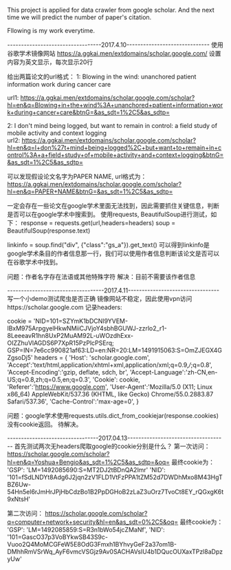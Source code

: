 This project is applied for data crawler from google scholar. And the next time we will predict the number of paper's citation.

Fllowing is my work everytime.

----------------------------------2017.4.10------------------------------
使用谷歌学术镜像网站
https://a.ggkai.men/extdomains/scholar.google.com/
设置内容为英文显示，每次显示20行

给出两篇论文的url格式：
1: Blowing in the wind: unanchored patient information work during cancer care

url1: https://a.ggkai.men/extdomains/scholar.google.com/scholar?hl=en&q=Blowing+in+the+wind%3A+unanchored+patient+information+work+during+cancer+care&btnG=&as_sdt=1%2C5&as_sdtp= 

2: I don't mind being logged, but want to remain in control: a field study of mobile activity and context logging     
url2: https://a.ggkai.men/extdomains/scholar.google.com/scholar?hl=en&q=I+don%27t+mind+being+logged%2C+but+want+to+remain+in+control%3A+a+field+study+of+mobile+activity+and+context+logging&btnG=&as_sdt=1%2C5&as_sdtp=

可以发现假设论文名字为PAPER NAME, url格式为：
https://a.ggkai.men/extdomains/scholar.google.com/scholar?hl=en&q=PAPER+NAME&btnG=&as_sdt=1%2C5&as_sdtp=

一定会存在一些论文在google学术里面无法找到，因此需要抓住关键信息，判断是否可以在google学术中搜索到。
使用requests, BeautifulSoup进行测试，如下：
response = requests.get(url,headers=headers)
soup = BeautifulSoup(response.text)

linkinfo = soup.find("div", {"class":"gs_a"}).get_text()
可以得到linkinfo是google学术条目的作者信息那一行，我们可以使用作者信息判断该论文是否可以在谷歌学术中找到。

问题：作者名字存在法语或其他特殊字符
解决：目前不需要该作者信息

-----------------------------------2017.4.11---------------------------------
写一个小demo测试爬虫是否正确
镜像网站不稳定，因此使用vpn访问https://scholar.google.com
记录headers:

cookie = 'NID=101=SZYmK1bDCNI9YVEM-lBxM975ArpgyelHkwNMiiCJVjoY4sbhBGUWJ-zzrlo2_r1-8LeeeavR1hn8UxP2MuAM92L-uWOzdhExx-OIZZhuVlAGDS6P7XpR15PzPlcPSErq; GSP=IN=7e6cc990821af63:LD=en:NR=20:LM=1491915063:S=OmZJEGX4GZgsoDj5'
headers = {
	'Host': 'scholar.google.com',
	'Accept':'text/html,application/xhtml+xml,application/xml;q=0.9,*/*;q=0.8',
	'Accept-Encoding':'gzip, deflate, sdch, br',
	'Accept-Language':'zh-CN,en-US;q=0.8,zh;q=0.5,en;q=0.3',
	'Cookie': cookie,
	'Referer':'https://www.google.com',
	'User-Agent':'Mozilla/5.0 (X11; Linux x86_64) AppleWebKit/537.36 (KHTML, like Gecko) Chrome/55.0.2883.87 Safari/537.36',
	'Cache-Control':'max-age=0',
}


问题：google学术使用requests.utils.dict_from_cookiejar(response.cookies)没有cookie返回。
待解决。

---------------------------------2017.04.13------------------------------------
首先测试两次无headers爬取google的cookie分别是什么？
第一次访问：
https://scholar.google.com/scholar?hl=en&q=Yoshua+Bengio&as_sdt=1%2C5&as_sdtp=&oq=
最终cookie为：
'GSP': 'LM=1492085690:S=MT2DJ2tBDnQA2lmr'
'NID': '101=fSdLNDYt8Adg6J2jqn2zV1FLD1VtFzPPA1tZM52d7DWDhMxo8M43HgTBZ6Uw-54Hn5el6rJmHrJPjHbCdzBo1B2PpDGHoB2zLaZ3uOrz7TvoCt8EY_rQGxgK6t9xNtsH'

第二次访问：
https://scholar.google.com/scholar?q=computer+network+security&hl=en&as_sdt=0%2C5&oq=
最终cookie为：
'GSP': 'LM=1492085859:S=R3n1bWo54jcZMaNf',
'NID': '101=GascO37p3VoBYkwSB43S9c-Vuoo2Q4MoMCGFeW5E8OdG3Fmxh1BYhvyGeF2a37om1B-DMhhRmVSrWq_AyF6vmcVSGjz9Av0SACHAVsIU4b1DQucOUXaxTPzl8aDpzyUw'